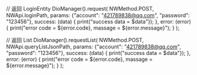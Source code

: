 // 返回 LoginEntity
DioManager().request<LoginEntity>(
  NWMethod.POST,
  NWApi.loginPath,
  params: {"account": "421789838@qq.com", "password": "123456"},
  success: (data) {
      print("success data = $data"});
  }, error: (error) {
      print("error code = ${error.code}, massage = ${error.message}");
  }
);

// 返回 List<LoginEntity>
DioManager().requestList<LoginEntity>(
  NWMethod.POST,
  NWApi.queryListJsonPath,
  params: {"account": "421789838@qq.com", "password": "123456"},
  success: (data) {
      print("success data = $data"});
  }, error: (error) {
      print("error code = ${error.code}, massage = ${error.message}");
  }
);

